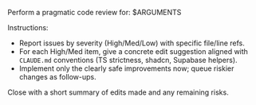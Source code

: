 Perform a pragmatic code review for: $ARGUMENTS

Instructions:
- Report issues by severity (High/Med/Low) with specific file/line refs.
- For each High/Med item, give a concrete edit suggestion aligned with `CLAUDE.md` conventions (TS strictness, shadcn, Supabase helpers).
- Implement only the clearly safe improvements now; queue riskier changes as follow-ups.

Close with a short summary of edits made and any remaining risks.

